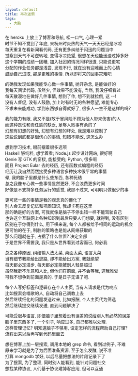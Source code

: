 ```yaml
---
layout: default
title: 再次迷惘
tags:
  - 大脑
---
```

  
在 heroku 上放上了博客和导航, 松一口气, 心理一紧  
时节不知不觉到了年底, 来杭州时炎热的天气一天天已经是冰凉  
每天重复在看新闻看代码, 还有更多纠结于闪迅的问题当中  
觉察到天气不可逆转地, 变得冰凉绝望, 很想冬天也能迅速过掉多好  
这个学期的成绩一团糟, 加入社团的情况同样很遭, 只能说更宅  
分配的作业任务都是浅尝, 发现不行, 就在没有迎难而上的心情  
鼓励自己进取, 那是更难的事情. 所以即将来的回事灾难吧  
  
的确我发现如果我能专心做一件事情, 抛开杂念, 是能做好的  
我每天阅读代码, 虽然少, 但效果不能没有, 当然, 我没仔细看过  
每天散漫地在做好几件事情, 想到了作, 想不到就拉倒, 这 --!  
没有人督促, 没有人鼓励, 加上时有时无的各种愿望, 难能专心  
不求未来能成功, 学到东西够自得就好了, 很多人一生不是这样的吗?  
  
我的能力有限, 我又不是(敢于冒风险不顾为他人带来伤害)的人  
而这种畏怯和责任感的缺乏, 足够人败事有余的了  
幻想有幻想的好处, 幻想有幻想的坏处, 我是难以控制了  
这些说到底都是很伤心的事情, 知错不能改, 这怎么办  
  
想到学习技术, 眼前摆着很多选项  
Haskell 够纯粹, 想学着看; Node.js 起步设计网站, 很好啊  
Genie 写 GTK 的窗棂, 能接受的; Python, 很多啊  
而且 Project Eular 去的经历, 还有函数式编程的经历  
经历让我自然而然接受多种语言多种技术很平常的事情  
晕, 我的脑子里都是什么些东西, 各种死结  
总之我像专心做一些事情显然更好, 不会浪费更多时间  
好像是不支持多任务运行的感觉, 我顾不过来, 可明明只做很少的事  
  
更可悲一些的事情是我的观念真的僵化了  
别人会去反复记忆和巩固知识, 我却卡死在这里  
那的确是好的方案, 可我就像是脑子不停出错一样不能驾驶自己  
也许这个互联网上各种知识到最后只要人们想要, 就得到, 没有区别  
区别在于你得到什么, 用下棋来说, 每个人都被给予相同的运动的机会  
更可怕的在于, 制胜的策略也是能从网络获取的  
那么问题就在于, 占据了什么位置? 决定全部  
于是世界不需要我, 我只是从世界看到过客而已, 何必我  
  
总之各种原因, 纠结输入法太菜, 桌面太菜, 语言太菜  
当有细节我能给出思路, 却不能给出方案, 我就绝望  
每天都必定进步, 每天都必定能被别人轻易超过  
虽然我挺不乐意和人比, 但他们在前面, 并不会等我, 这我难受  
可我不想争到前面是真的. 于是日子无语了吧.  
  
每个人写好标签和逻辑存在个人主页, 当有人请求是代为响应  
比如搜索会唱歌的人, 自动将自己调教上去  
然后继续细化的问题发送过来, 比如报酬, 个人主页代为筛选  
然后继续提交继续发送, 直到问题解决了  
  
可能受限与语言, 即便脑子里想着没有误差的说给别人有必然的误差  
脑子里东西多了, 一个引子, 响应过多, 自己都难以处理.  
怎样管理记忆? 明知道脑子不够用, 设定怎样的流程帮助自己打理?  
流程出来以后再写到代码里面去  
  
想在博客上加一层搜索, 调用本地的 grep 命令, 看到过例子, 不难  
原来学习就是为了为后面准备资源, 至于怎么发酵, 说不准  
打算 mongodb 学好, 以后尽量把想法的片段记录下了  
为了搜索, 为了整理, 同时别人能看到, 能针对问题社交  
想找某种协议, 人们基于协议建博客应用, 但可以互通  
